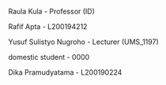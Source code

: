 Raula Kula - Professor (ID)

Rafif Apta - L200194212

Yusuf Sulistyo Nugroho - Lecturer (UMS_1197)

domestic student - 0000

Dika Pramudyatama - L200190224
